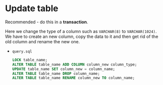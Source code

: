 # Update table

Recommended - do this in a **transaction**.

Here we change the type of a column such as `VARCHAR(8)` to `VARCHAR(1024)`. We have to create an new column, copy the data to it and then get rid of the old column and rename the new one.

- `query.sql`
    ```sql
    LOCK table_name;
    ALTER TABLE table_name ADD COLUMN column_new column_type;
    UPDATE table_name SET column_new = column_name;
    ALTER TABLE table_name DROP column_name;
    ALTER TABLE table_name RENAME column_new TO column_name;
    ```
